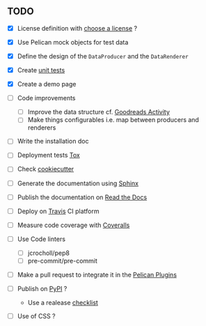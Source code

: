 ## TODO

- [x] License definition with [choose a license](http://choosealicense.com) ?
- [x] Use Pelican mock objects for test data
- [x] Define the design of the `DataProducer` and the `DataRenderer`
- [x] Create [unit tests](http://pytest.org/latest/)
- [x] Create a demo page

- [ ] Code improvements
	- [ ] Improve the data structure cf. [Goodreads Activity](https://github.com/getpelican/pelican-plugins/tree/master/goodreads_activity) 
	- [ ] Make things configurables i.e. map between producers and renderers
- [ ] Write the installation doc
- [ ] Deployment tests [Tox](http://tox.readthedocs.org/en/latest/)

- [ ] Check [cookiecutter](https://github.com/audreyr/cookiecutter)
- [ ] Generate the documentation using [Sphinx](http://sphinx-doc.org)
- [ ] Publish the documentation on [Read the Docs](https://readthedocs.org/)
- [ ] Deploy on [Travis](https://travis-ci.org/) CI platform
- [ ] Measure code coverage with [Coveralls](https://coveralls.io)
- [ ] Use Code linters
	- [ ] jcrocholl/pep8
	- [ ] pre-commit/pre-commit
- [ ] Make a pull request to integrate it in the [Pelican Plugins](https://github.com/getpelican/pelican-plugins)
- [ ] Publish on [PyPI](https://pypi.python.org) ?
	- Use a realease [checklist](https://gist.github.com/audreyr/5990987)
- [ ] Use of CSS ?